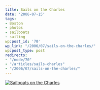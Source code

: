 ```yaml
---
title: Sails on the Charles
date: '2006-07-15'
tags:
- Boston
- photos
- sailboats
- sailing
wp:post_id: '70'
wp_link: "/2006/07/sails-on-the-charles/"
wp:post_type: post
redirects:
- "/node/70"
- "/articles/sails-charles"
- "/2006/07/sails-on-the-charles/"
---
```


[ ![Sailboats on the Charles](http://static.flickr.com/56/190136661_feffbb45b3.jpg) ](http://www.flickr.com/photos/bensheldon/190136661/ "Photo Sharing")
